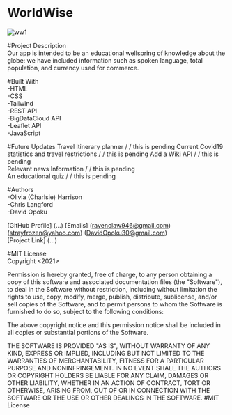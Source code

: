 # WorldWise  

![ww1](https://user-images.githubusercontent.com/86988180/143922437-9c90c4d9-0252-43a2-b943-07c26548ea5d.jpg)  


#Project Description  
Our app is intended to be an educational wellspring of knowledge about the globe: we have included information such as spoken language, total population, and currency used for commerce. 

#Built With  
-HTML  
-CSS    
-Tailwind  
-REST API  
-BigDataCloud API  
-Leaflet API  
-JavaScript

#Future Updates
 Travel itinerary planner / / this is pending
 Current Covid19 statistics and travel restrictions / / this is pending
 Add a Wiki API / / this is pending  
 Relevant news Information / / this is pending  
 An educational quiz / / this is pending  
 
#Authors  
-Olivia (Charlsie) Harrison  
-Chris Langford  
-David Opoku  

[GitHub Profile] (...)
[Emails] (ravenclaw946@gmail.com) (strayfrozen@yahoo.com) (DavidOpoku30@gmail.com)  
[Project Link] (...)  

#MIT License  
Copyright <2021>

Permission is hereby granted, free of charge, to any person obtaining a copy of this software and associated documentation files (the "Software"), to deal in the Software without restriction, including without limitation the rights to use, copy, modify, merge, publish, distribute, sublicense, and/or sell copies of the Software, and to permit persons to whom the Software is furnished to do so, subject to the following conditions:

The above copyright notice and this permission notice shall be included in all copies or substantial portions of the Software.

THE SOFTWARE IS PROVIDED "AS IS", WITHOUT WARRANTY OF ANY KIND, EXPRESS OR IMPLIED, INCLUDING BUT NOT LIMITED TO THE WARRANTIES OF MERCHANTABILITY, FITNESS FOR A PARTICULAR PURPOSE AND NONINFRINGEMENT. IN NO EVENT SHALL THE AUTHORS OR COPYRIGHT HOLDERS BE LIABLE FOR ANY CLAIM, DAMAGES OR OTHER LIABILITY, WHETHER IN AN ACTION OF CONTRACT, TORT OR OTHERWISE, ARISING FROM, OUT OF OR IN CONNECTION WITH THE SOFTWARE OR THE USE OR OTHER DEALINGS IN THE SOFTWARE. #MIT License
